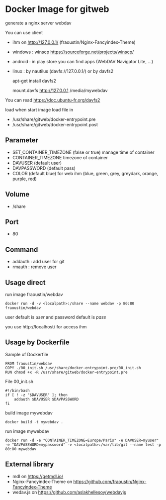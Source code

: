 # Docker Image for gitweb

generate a nginx server webdav

You can use client

- ihm on http://127.0.0.1/ (fraoustin/Nginx-Fancyindex-Theme)
- windows : winscp https://sourceforge.net/projects/winscp/
- android : in play store you can find apps (WebDAV Navigator Lite, ...)
- linux : by nautilus (davfs://127.0.0.1/) or by davfs2 

    apt-get install davfs2

    mount.davfs http://127.0.0.1 /media/mywebdav

You can read https://doc.ubuntu-fr.org/davfs2


load when start image load file in

- /usr/share/gitweb/docker-entrypoint.pre
- /usr/share/gitweb/docker-entrypoint.post

## Parameter

- SET_CONTAINER_TIMEZONE (false or true) manage time of container
- CONTAINER_TIMEZONE timezone of container
- DAVUSER (default user)
- DAVPASSWORD (default pass)
- COLOR (default blue) for web ihm (blue, green, grey, greydark, orange, purple, red)

## Volume

- /share

## Port

- 80 

## Command

- addauth : add user for git
- rmauth : remove user

## Usage direct

run image fraoustin/webdav

    docker run -d -v <localpath>:/share --name webdav -p 80:80 fraoustin/webdav

user default is *user* and password default is *pass*

you use http://localhost/ for access ihm

## Usage by Dockerfile

Sample of Dockerfile

    FROM fraoustin/webdav
    COPY ./00_init.sh /usr/share/docker-entrypoint.pre/00_init.sh
    RUN chmod +x -R /usr/share/gitweb/docker-entrypoint.pre

File 00_init.sh

    #!/bin/bash
    if [ ! -z "$DAVUSER" ]; then
        addauth $DAVUSER $DAVPASSWORD
    fi    


build image mywebdav

    docker build -t mywebdav .

run image mywebdav

    docker run -d -e "CONTAINER_TIMEZONE=Europe/Paris" -e DAVUSER=myuser" -e "DAVPASSWORD=mypassword" -v <localpath>:/var/lib/git --name test -p 80:80 mywebdav

## External library

- mdl on https://getmdl.io/
- Nginx-Fancyindex-Theme on https://github.com/fraoustin/Nginx-Fancyindex-Theme
- wedav.js on https://github.com/aslakhellesoy/webdavjs



